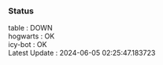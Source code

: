 ### Status


table : DOWN  
hogwarts : OK  
icy-bot : OK  
Latest Update : 2024-06-05 02:25:47.183723
